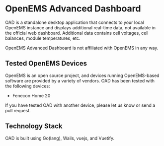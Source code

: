 # OpenEMS Advanced Dashboard

OAD is a standalone desktop application that connects to your local OpenEMS instance and displays additional real-time
data, not available in the official web dashboard. Additional data contains cell voltages, cell balances, module
temperatures, etc.

OpenEMS Advanced Dashboard is not affiliated with OpenEMS in any way.

## Tested OpenEMS Devices

OpenEMS is an open source project, and devices running OpenEMS-based software are provided by a variety of vendors.
OAD has been tested with the following devices:

- Fenecon Home 20

If you have tested OAD with another device, please let us know or send a pull request.

## Technology Stack

OAD is built using Go(lang), Wails, vuejs, and Vuetify.

